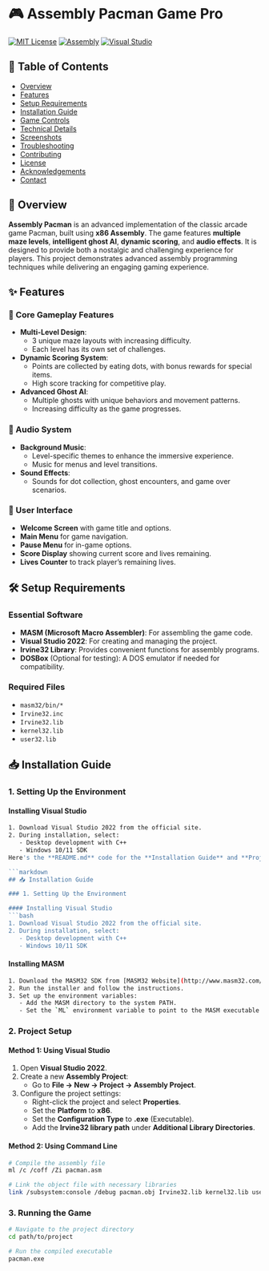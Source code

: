# 🎮 Assembly Pacman Game Pro
[![MIT License](https://img.shields.io/badge/License-MIT-green.svg)](https://choosealicense.com/licenses/mit/)
[![Assembly](https://img.shields.io/badge/Assembly-x86-blue.svg)](https://docs.microsoft.com/en-us/cpp/assembler/masm/microsoft-macro-assembler-reference)
[![Visual Studio](https://img.shields.io/badge/Visual_Studio-2022-purple.svg)](https://visualstudio.microsoft.com/)

## 📖 Table of Contents
- [Overview](#overview)
- [Features](#features)
- [Setup Requirements](#setup-requirements)
- [Installation Guide](#installation-guide)
- [Game Controls](#game-controls)
- [Technical Details](#technical-details)
- [Screenshots](#screenshots)
- [Troubleshooting](#troubleshooting)
- [Contributing](#contributing)
- [License](#license)
- [Acknowledgements](#acknowledgements)
- [Contact](#contact)

## 🌟 Overview
**Assembly Pacman** is an advanced implementation of the classic arcade game Pacman, built using **x86 Assembly**. The game features **multiple maze levels**, **intelligent ghost AI**, **dynamic scoring**, and **audio effects**. It is designed to provide both a nostalgic and challenging experience for players. This project demonstrates advanced assembly programming techniques while delivering an engaging gaming experience.

## ✨ Features

### 🎯 Core Gameplay Features
- **Multi-Level Design**:
  - 3 unique maze layouts with increasing difficulty.
  - Each level has its own set of challenges.
- **Dynamic Scoring System**:
  - Points are collected by eating dots, with bonus rewards for special items.
  - High score tracking for competitive play.
- **Advanced Ghost AI**:
  - Multiple ghosts with unique behaviors and movement patterns.
  - Increasing difficulty as the game progresses.

### 🎵 Audio System
- **Background Music**:
  - Level-specific themes to enhance the immersive experience.
  - Music for menus and level transitions.
- **Sound Effects**:
  - Sounds for dot collection, ghost encounters, and game over scenarios.

### 🎨 User Interface
- **Welcome Screen** with game title and options.
- **Main Menu** for game navigation.
- **Pause Menu** for in-game options.
- **Score Display** showing current score and lives remaining.
- **Lives Counter** to track player’s remaining lives.

## 🛠️ Setup Requirements

### Essential Software
- **MASM (Microsoft Macro Assembler)**: For assembling the game code.
- **Visual Studio 2022**: For creating and managing the project.
- **Irvine32 Library**: Provides convenient functions for assembly programs.
- **DOSBox** (Optional for testing): A DOS emulator if needed for compatibility.

### Required Files
- `masm32/bin/*`
- `Irvine32.inc`
- `Irvine32.lib`
- `kernel32.lib`
- `user32.lib`

## 📥 Installation Guide

### 1. Setting Up the Environment

#### Installing Visual Studio
```bash
1. Download Visual Studio 2022 from the official site.
2. During installation, select:
   - Desktop development with C++
   - Windows 10/11 SDK
Here's the **README.md** code for the **Installation Guide** and **Project Setup** sections written specifically for your Assembly Pacman project:

```markdown
## 📥 Installation Guide

### 1. Setting Up the Environment

#### Installing Visual Studio
```bash
1. Download Visual Studio 2022 from the official site.
2. During installation, select:
   - Desktop development with C++
   - Windows 10/11 SDK
```

#### Installing MASM
```bash
1. Download the MASM32 SDK from [MASM32 Website](http://www.masm32.com/).
2. Run the installer and follow the instructions.
3. Set up the environment variables:
   - Add the MASM directory to the system PATH.
   - Set the `ML` environment variable to point to the MASM executable.
```

### 2. Project Setup

#### Method 1: Using Visual Studio
1. Open **Visual Studio 2022**.
2. Create a new **Assembly Project**:
   - Go to **File -> New -> Project -> Assembly Project**.
3. Configure the project settings:
   - Right-click the project and select **Properties**.
   - Set the **Platform** to **x86**.
   - Set the **Configuration Type** to **.exe** (Executable).
   - Add the **Irvine32 library path** under **Additional Library Directories**.

#### Method 2: Using Command Line
```bash
# Compile the assembly file
ml /c /coff /Zi pacman.asm

# Link the object file with necessary libraries
link /subsystem:console /debug pacman.obj Irvine32.lib kernel32.lib user32.lib /ENTRY:main
```

### 3. Running the Game
```bash
# Navigate to the project directory
cd path/to/project

# Run the compiled executable
pacman.exe
```
